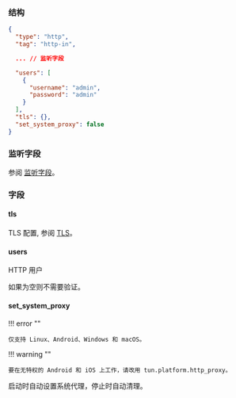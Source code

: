 ### 结构

```json
{
  "type": "http",
  "tag": "http-in",

  ... // 监听字段

  "users": [
    {
      "username": "admin",
      "password": "admin"
    }
  ],
  "tls": {},
  "set_system_proxy": false
}
```

### 监听字段

参阅 [监听字段](/zh/configuration/shared/listen/)。

### 字段

#### tls

TLS 配置, 参阅 [TLS](/zh/configuration/shared/tls/#inbound)。

#### users

HTTP 用户

如果为空则不需要验证。

#### set_system_proxy

!!! error ""

    仅支持 Linux、Android、Windows 和 macOS。

!!! warning ""

    要在无特权的 Android 和 iOS 上工作，请改用 tun.platform.http_proxy。

启动时自动设置系统代理，停止时自动清理。